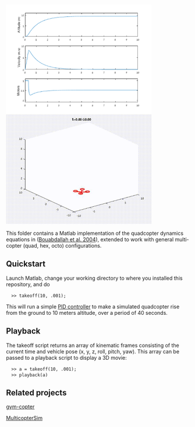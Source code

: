 <img src="takeoff.png" align="left" width="400">
<img src="takeoff.gif" width="400">


This folder contains a Matlab implementation of the quadcopter dynamics equations in
([Bouabdallah et al. 2004](https://infoscience.epfl.ch/record/97532/files/325.pdf)),
extended to work with general multi-copter (quad, hex, octo) configurations.  

## Quickstart

Launch Matlab, change your working directory to where you installed this repository, and do
```
  >> takeoff(10, .001);
```

This will run a simple [PID controller](https://en.wikipedia.org/wiki/PID_controller) to make a simulated 
quadcopter rise from the ground to 10 meters altitude, over a period of 40 seconds.

## Playback

The takeoff script returns an array of kinematic frames consisting of the current time and vehicle pose
(x, y, z, roll, pitch, yaw).  This array can be passed to a playback script to display a 3D movie:

```
  >> a = takeoff(10, .001);
  >> playback(a)
```

## Related projects

[gym-copter](https://github.com/simondlevy/levy/gym-copter)

[MulticopterSim](https://github.com/simondlevy/levy/MulticopterSim)

